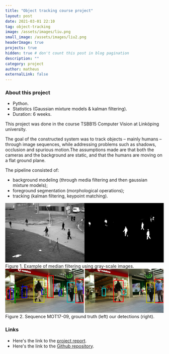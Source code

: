 ```yaml
---
title: "Object tracking course project"
layout: post
date: 2021-03-01 22:10
tag: object-tracking
image: /assets/images/liu.png
small_image: /assets/images/liu2.png
headerImage: true
projects: true
hidden: true # don't count this post in blog pagination
description: ""
category: project
author: matheus
externalLink: false
---
```


### About this project
* Python.
* Statistics (Gaussian mixture models & kalman filtering).
* Duration: 6 weeks.

This project was done in the course TSBB15 Computer Vision at Linköping university.

The goal of the constructed system was to track objects – mainly humans – through image sequences, while addressing problems such as shadows, occlusion and spurious motion.The assumptions made are that both the cameras and the background are static, and that the humans are moving on a flat ground plane.

The pipeline consisted of:
- background modeling (through media filtering and then gaussian mixture models);
- foreground segmentation (morphological operations);
- tracking (kalman filtering, keypoint matching).

<img class="image" src="/assets/images/median_gray.png" alt="Alt Text">
<figcaption class="caption">Figure 1. Example of median filtering using gray-scale images.</figcaption>

<img class="image" src="/assets/images/gt_vs_our_frame70.png" alt="Sequence MOT17-09, ground truth (left) our de-tections (right)">
<figcaption class="caption">Figure 2. Sequence MOT17-09, ground truth (left) our detections (right).</figcaption>

### Links
* Here's the link to the [project report](/assets/reports/TSBB15_proj1.pdf).
* Here's the link to the [Github repository](https://github.com/matheus-bernat/object-tracking).
